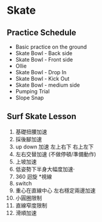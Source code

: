 # Skate

## Practice Schedule

- Basic practice on the ground
- Skate Bowl - Back side
- Skate Bowl - Front side
- Ollie
- Skate Bowl - Drop In
- Skate Bowl - Kick Out
- Skate Bowl - medium side
- Pumping Trial
- Slope Snap

## Surf Skate Lesson

1. 基礎扭腰加速
2. 採後腳加速
3. up down 加速 左上右下 右上左下
4. 左右交替加速 (不做停頓/準備動作)
5. 上坡加速
6. 低姿勢下半身大幅度加速·
7. 360 迴旋 *視線
8. switch
9. 重心在直線中心 左右穩定兩邊加速
10. 小圓圈限制
11. 直線窄度限制
12. 滑順加速